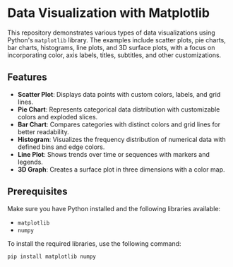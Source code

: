 # Data Visualization with Matplotlib

This repository demonstrates various types of data visualizations using Python's `matplotlib` library. The examples include scatter plots, pie charts, bar charts, histograms, line plots, and 3D surface plots, with a focus on incorporating color, axis labels, titles, subtitles, and other customizations.

## Features

- **Scatter Plot**: Displays data points with custom colors, labels, and grid lines.
- **Pie Chart**: Represents categorical data distribution with customizable colors and exploded slices.
- **Bar Chart**: Compares categories with distinct colors and grid lines for better readability.
- **Histogram**: Visualizes the frequency distribution of numerical data with defined bins and edge colors.
- **Line Plot**: Shows trends over time or sequences with markers and legends.
- **3D Graph**: Creates a surface plot in three dimensions with a color map.

## Prerequisites

Make sure you have Python installed and the following libraries available:

- `matplotlib`
- `numpy`

To install the required libraries, use the following command:

```bash
pip install matplotlib numpy
